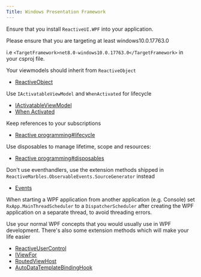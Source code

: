 ```yaml
---
Title: Windows Presentation Framework
---
```


Ensure that you install `ReactiveUI.WPF` into your application.

Please ensure that you are targeting at least windows10.0.17763.0

i.e `<TargetFramework>net8.0-windows10.0.17763.0</TargetFramework>` in your csproj file.

Your viewmodels should inherit from `ReactiveObject`

- [ReactiveObject](~/api/ReactiveUI.ReactiveObject.yml)

Use `IActivatableViewModel` and `WhenActivated` for lifecycle

- [IActivatableViewModel](~/api/ReactiveUI.IActivatableViewModel.yml)
- [When Activated](~/docs/handbook/when-activated.md)

Keep references to your subscriptions

- [Reactive programming#lifecycle](~/docs/reactive-programming/index.md#lifecycle)

Use disposables to manage lifetime, scope and resources:

- [Reactive programming#disposables](~/docs/reactive-programming/index.md#disposables)

Don't use eventhandlers, use the extension methods shipped in `ReactiveMarbles.ObservableEvents.SourceGenerator` instead

- [Events](~/docs/handbook/events.md)

When starting a WPF application from another application (e.g. Console) set `RxApp.MainThreadScheduler` to a `DispatcherScheduler` after creating the WPF application on a separate thread, to avoid threading errors.

Use your normal WPF concepts that you would usually use in WPF development. There's also some extension methods which will make your life easier

- [ReactiveUserControl](~/api/ReactiveUI.ReactiveUserControl-1.yml)
- [IViewFor](~/api/ReactiveUI.IViewFor-1.yml)
- [RoutedViewHost](~/api/ReactiveUI.RoutedViewHost.yml)
- [AutoDataTemplateBindingHook](~/api/ReactiveUI.AutoDataTemplateBindingHook.yml)
